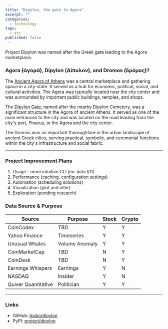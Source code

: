```yaml
---
title: "Dipylon, the gate to Agora"
excerpt: ""
categories:
  - technology
tags:
  - etc
published: false
---
```


Project Dipylon was named after the Greek gate leading to the Agora marketplace.

### Agora (ἀγορά), Dipylon (Δίπυλον), and Dromos (δρόμος)?

The [Ancient Agora of Athens](https://en.wikipedia.org/wiki/Ancient_Agora_of_Athens) was a central marketplace and gathering space in a city-state. It served as a hub for economic, political, social, and cultural activities. The Agora was typically located near the city center and was surrounded by important public buildings, temples, and shops.

The [Dipylon Gate](https://en.wikipedia.org/wiki/Dipylon), named after the nearby Dipylon Cemetery, was a significant structure in the Agora of ancient Athens. It served as one of the main entrances to the city and was located on the road leading from the city's port, Piraeus, to the Agora and the city center.

The Dromos was an important thoroughfare in the urban landscape of ancient Greek cities, serving practical, symbolic, and ceremonial functions within the city's infrastructure and social fabric.

---

### Project Improvement Plans

1. Usage - more intuitive CLI (ex: data I/O)
2. Performance (caching, configuration settings)
3. Automation (scheduling solutions)
4. Visualization (plot and infer)
5. Exploration (pending research)

### Data Source & Purpose

| Source              | Purpose | Stock | Crypto|
| ------------------- | --------------- | - | - |
| CoinCodex           | _TBD_           | Y | Y |
| Yahoo Finance       | Timeseries      | Y | Y |
| Unusual Whales      | Volume Anomaly  | Y | Y |
| CoinMarketCap       | _TBD_           | N | Y |
| CoinDesk            | _TBD_           | N | Y |
| Earnings Whispers   | Earnings        | Y | N |
| NASDAQ              | Insider         | Y | N |
| Quiver Quantitative | Politician      | Y | Y |

---

### Links

- GitHub: [jkubo/dipylon](https://github.com/jkubo/dipylon)
- PyPI: [project/dipylon](https://pypi.org/project/dipylon/)